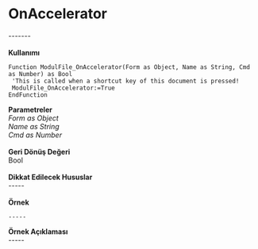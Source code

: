 # OnAccelerator

\-------\
\
**Kullanımı**

```
Function ModulFile_OnAccelerator(Form as Object, Name as String, Cmd as Number) as Bool
 'This is called when a shortcut key of this document is pressed!
 ModulFile_OnAccelerator:=True
EndFunction
```

**Parametreler**\
_Form as Object_\
_Name as String_\
_Cmd as Number_\
\
**Geri Dönüş Değeri**\
Bool\
\
**Dikkat Edilecek Hususlar**\
\-----\
\
**Örnek**

```
-----
```

**Örnek Açıklaması**\
\-----
